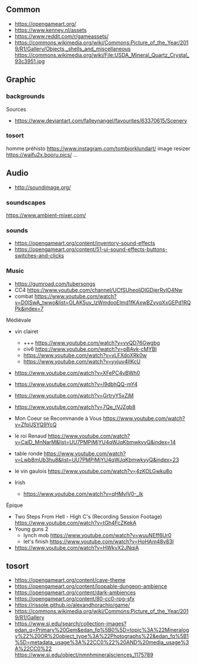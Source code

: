 

## Common
* https://opengameart.org/
* https://www.kenney.nl/assets
* https://www.reddit.com/r/gameassets/
* https://commons.wikimedia.org/wiki/Commons:Picture_of_the_Year/2019/R1/Gallery/Objects,_shells_and_miscellaneous
https://commons.wikimedia.org/wiki/File:USDA_Mineral_Quartz_Crystal_93c3951.jpg

## Graphic

### backgrounds
Sources
* https://www.deviantart.com/falleynangel/favourites/63370615/Scenery


### tosort
homme préhisto https://www.instagram.com/tombjorklundart/
image resizer https://waifu2x.booru.pics/
...


## Audio
* http://soundimage.org/

### soundscapes
https://www.ambient-mixer.com/

### sounds
* https://opengameart.org/content/inventory-sound-effects
* https://opengameart.org/content/51-ui-sound-effects-buttons-switches-and-clicks

### Music
* https://gumroad.com/tubersongs
* CC4 https://www.youtube.com/channel/UCfSUheoljDlGDjerRylO4Nw
* combat https://www.youtube.com/watch?v=D0lSwA_twwo&list=OLAK5uy_lzWmdooElmd1fKAxwBZyvqXxGEPd1RQPk&index=7

Médiévale
* vin clairet
  * +++ https://www.youtube.com/watch?v=vvQD76Gwgbg
  * civ6 https://www.youtube.com/watch?v=pBAvk-cMYBI
  * https://www.youtube.com/watch?v=vLFXdoXRk0w
  * https://www.youtube.com/watch?v=yvjuv4IIKcU
* https://www.youtube.com/watch?v=XFePC4vBWh0
* https://www.youtube.com/watch?v=l9dbhQQ-mY4
* https://www.youtube.com/watch?v=GrtryY5xZjM
* https://www.youtube.com/watch?v=7Qe_tVJZgb8
* Mon Coeur se Recommande à Vous https://www.youtube.com/watch?v=ZfpUSYQ9YcQ
* le roi Renaud https://www.youtube.com/watch?v=CalD_MnNarM&list=UU7PMPiMjYU4qWJqKbmwkyyQ&index=14
* table ronde https://www.youtube.com/watch?v=Lwb8mUb3hu8&list=UU7PMPiMjYU4qWJqKbmwkyyQ&index=23
* le vin gaulois https://www.youtube.com/watch?v=4zKOLGwku8o

* Irish
  * https://www.youtube.com/watch?v=qHMvlV0-_lk

Épique
* Two Steps From Hell - High C's (Recording Session Footage) https://www.youtube.com/watch?v=tGh4FcZKekA
* Young guns 2
  * lynch mob https://www.youtube.com/watch?v=wuuNEff6Ur0
  * let's finish https://www.youtube.com/watch?v=HoHAm48v83I
* https://www.youtube.com/watch?v=HWkvX2JNqiA

## tosort
* https://opengameart.org/content/cave-theme
* https://opengameart.org/content/loopable-dungeon-ambience
* https://opengameart.org/content/dark-ambiences
* https://opengameart.org/content/80-cc0-rpg-sfx
* https://rissole.github.io/alexandhorachio/game/
* https://commons.wikimedia.org/wiki/Commons:Picture_of_the_Year/2019/R1/Gallery
* https://www.si.edu/search/collection-images?edan_q=Primary%20Gem&edan_fq%5B0%5D=topic%3A%22Mineralogy%22%20OR%20object_type%3A%22Photographs%22&edan_fq%5B1%5D=metadata_usage%3A%22CC0%22%20AND%20media_usage%3A%22CC0%22
https://www.si.edu/object/nmnhmineralsciences_1175789

